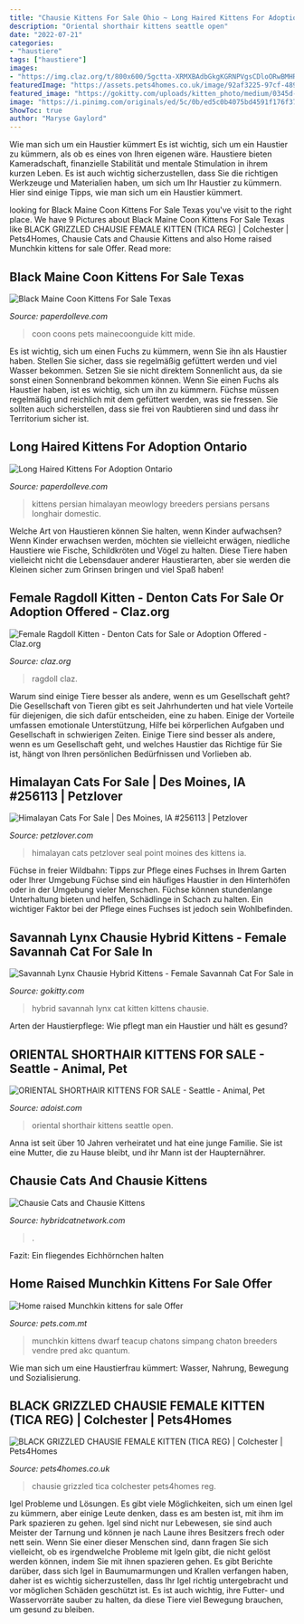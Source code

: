 ```yaml
---
title: "Chausie Kittens For Sale Ohio ~ Long Haired Kittens For Adoption Ontario"
description: "Oriental shorthair kittens seattle open"
date: "2022-07-21"
categories:
- "haustiere"
tags: ["haustiere"]
images:
- "https://img.claz.org/t/800x600/5gctta-XRMXBAdbGkgKGRNPVgsCDloORwBMHRkAUgIQWxYHAFQAFhFVBAJRR0VSUVNWEUYCAAUHQ0QHB1JTEkUDGw0TEw"
featuredImage: "https://assets.pets4homes.co.uk/image/92af3225-97cf-489d-93ea-fb8e805b55f2/image_wm/chausie-cats-for-sale-black-grizzled-chausie-female-kitten-tica-reg-colchester-image-1.webp"
featured_image: "https://gokitty.com/uploads/kitten_photo/medium/0345d-MS-wildfire.PNG"
image: "https://i.pinimg.com/originals/ed/5c/0b/ed5c0b4075bd4591f176f37a75209a84.jpg"
ShowToc: true
author: "Maryse Gaylord"
---
```



Wie man sich um ein Haustier kümmert
Es ist wichtig, sich um ein Haustier zu kümmern, als ob es eines von Ihren eigenen wäre. Haustiere bieten Kameradschaft, finanzielle Stabilität und mentale Stimulation in ihrem kurzen Leben. Es ist auch wichtig sicherzustellen, dass Sie die richtigen Werkzeuge und Materialien haben, um sich um Ihr Haustier zu kümmern. Hier sind einige Tipps, wie man sich um ein Haustier kümmert.

	

		
looking for Black Maine Coon Kittens For Sale Texas you've visit to the right place. We have 9 Pictures about Black Maine Coon Kittens For Sale Texas like BLACK GRIZZLED CHAUSIE FEMALE KITTEN (TICA REG) | Colchester | Pets4Homes, Chausie Cats and Chausie Kittens and also Home raised Munchkin kittens for sale Offer. Read more:
		
    
## Black Maine Coon Kittens For Sale Texas

<img loading=lazy src="https://i.pinimg.com/originals/e6/3d/20/e63d2079707ddcb7ff2338497b07956e.jpg" onerror="this.onerror=null;this.src='https://tse4.mm.bing.net/th?id=OIP.-5vxsckrEicjkxTJj4u6ZAHaLH&amp;pid=15.1';" alt="Black Maine Coon Kittens For Sale Texas">

_Source: paperdolleve.com_

>coon coons pets mainecoonguide kitt mide. 

	

Es ist wichtig, sich um einen Fuchs zu kümmern, wenn Sie ihn als Haustier haben. Stellen Sie sicher, dass sie regelmäßig gefüttert werden und viel Wasser bekommen. Setzen Sie sie nicht direktem Sonnenlicht aus, da sie sonst einen Sonnenbrand bekommen können.
Wenn Sie einen Fuchs als Haustier haben, ist es wichtig, sich um ihn zu kümmern. Füchse müssen regelmäßig und reichlich mit dem gefüttert werden, was sie fressen. Sie sollten auch sicherstellen, dass sie frei von Raubtieren sind und dass ihr Territorium sicher ist.

    
## Long Haired Kittens For Adoption Ontario

<img loading=lazy src="https://i.pinimg.com/originals/ed/5c/0b/ed5c0b4075bd4591f176f37a75209a84.jpg" onerror="this.onerror=null;this.src='https://tse1.mm.bing.net/th?id=OIP.QC2JSN4eflBpndpI4oLWQAHaFm&amp;pid=15.1';" alt="Long Haired Kittens For Adoption Ontario">

_Source: paperdolleve.com_

>kittens persian himalayan meowlogy breeders persians persans longhair domestic. 

	

Welche Art von Haustieren können Sie halten, wenn Kinder aufwachsen?
Wenn Kinder erwachsen werden, möchten sie vielleicht erwägen, niedliche Haustiere wie Fische, Schildkröten und Vögel zu halten. Diese Tiere haben vielleicht nicht die Lebensdauer anderer Haustierarten, aber sie werden die Kleinen sicher zum Grinsen bringen und viel Spaß haben!

    
## Female Ragdoll Kitten - Denton Cats For Sale Or Adoption Offered - Claz.org

<img loading=lazy src="https://img.claz.org/t/800x600/5gctta-XRMXBAdbGkgKGRNPVgsCDloORwBMHRkAUgIQWxYHAFQAFhFVBAJRR0VSUVNWEUYCAAUHQ0QHB1JTEkUDGw0TEw" onerror="this.onerror=null;this.src='https://tse2.mm.bing.net/th?id=OIP.Y32g3M82e93bw-dwhkxHKwHaHs&amp;pid=15.1';" alt="Female Ragdoll Kitten - Denton Cats for Sale or Adoption Offered - Claz.org">

_Source: claz.org_

>ragdoll claz. 

	

Warum sind einige Tiere besser als andere, wenn es um Gesellschaft geht?
Die Gesellschaft von Tieren gibt es seit Jahrhunderten und hat viele Vorteile für diejenigen, die sich dafür entscheiden, eine zu haben. Einige der Vorteile umfassen emotionale Unterstützung, Hilfe bei körperlichen Aufgaben und Gesellschaft in schwierigen Zeiten. Einige Tiere sind besser als andere, wenn es um Gesellschaft geht, und welches Haustier das Richtige für Sie ist, hängt von Ihren persönlichen Bedürfnissen und Vorlieben ab.

    
## Himalayan Cats For Sale | Des Moines, IA #256113 | Petzlover

<img loading=lazy src="https://cdn.fotofits.com/petzlover/gallery/img/l/himalayan-557993.jpg" onerror="this.onerror=null;this.src='https://tse1.mm.bing.net/th?id=OIP.IhGHIPe5R2JEN_ZNI5OLGAHaJ4&amp;pid=15.1';" alt="Himalayan Cats For Sale | Des Moines, IA #256113 | Petzlover">

_Source: petzlover.com_

>himalayan cats petzlover seal point moines des kittens ia. 

	

Füchse in freier Wildbahn: Tipps zur Pflege eines Fuchses in Ihrem Garten oder Ihrer Umgebung
Füchse sind ein häufiges Haustier in den Hinterhöfen oder in der Umgebung vieler Menschen. Füchse können stundenlange Unterhaltung bieten und helfen, Schädlinge in Schach zu halten. Ein wichtiger Faktor bei der Pflege eines Fuchses ist jedoch sein Wohlbefinden.

    
## Savannah Lynx Chausie Hybrid Kittens - Female Savannah Cat For Sale In

<img loading=lazy src="https://gokitty.com/uploads/kitten_photo/medium/0345d-MS-wildfire.PNG" onerror="this.onerror=null;this.src='https://tse4.mm.bing.net/th?id=OIP.7HJmoPTQEyejdqEtaVcSrAAAAA&amp;pid=15.1';" alt="Savannah Lynx Chausie Hybrid Kittens - Female Savannah Cat For Sale in">

_Source: gokitty.com_

>hybrid savannah lynx cat kitten kittens chausie. 

	

Arten der Haustierpflege: Wie pflegt man ein Haustier und hält es gesund?

    
## ORIENTAL SHORTHAIR KITTENS FOR SALE - Seattle - Animal, Pet

<img loading=lazy src="https://images.adoist.com/classified-images/001/123/195/5383694/photo_oriental-shorthair-kittens-for-sale_44058597.jpg" onerror="this.onerror=null;this.src='https://tse4.mm.bing.net/th?id=OIP.BKMCJkZ8DUmlsBFU5BCYYQHaHR&amp;pid=15.1';" alt="ORIENTAL SHORTHAIR KITTENS FOR SALE - Seattle - Animal, Pet">

_Source: adoist.com_

>oriental shorthair kittens seattle open. 

	

Anna ist seit über 10 Jahren verheiratet und hat eine junge Familie. Sie ist eine Mutter, die zu Hause bleibt, und ihr Mann ist der Haupternährer.

    
## Chausie Cats And Chausie Kittens

<img loading=lazy src="http://www.hybridcatnetwork.com/uploads/8/4/9/3/8493116/1338081326.jpg" onerror="this.onerror=null;this.src='https://tse1.mm.bing.net/th?id=OIP.OBEzCe3LMVbgMwkYRzQqmQAAAA&amp;pid=15.1';" alt="Chausie Cats and Chausie Kittens">

_Source: hybridcatnetwork.com_

>. 

	

Fazit: Ein fliegendes Eichhörnchen halten

    
## Home Raised Munchkin Kittens For Sale Offer

<img loading=lazy src="http://pets.com.mt/images/2019/05/18/68739/home-raised-munchkin-kittens-for-sale_1.jpg" onerror="this.onerror=null;this.src='https://tse3.mm.bing.net/th?id=OIP.pVs2DQP8fvPMZ6HzJ20-agHaFb&amp;pid=15.1';" alt="Home raised Munchkin kittens for sale Offer">

_Source: pets.com.mt_

>munchkin kittens dwarf teacup chatons simpang chaton breeders vendre pred akc quantum. 

	

Wie man sich um eine Haustierfrau kümmert: Wasser, Nahrung, Bewegung und Sozialisierung.

    
## BLACK GRIZZLED CHAUSIE FEMALE KITTEN (TICA REG) | Colchester | Pets4Homes

<img loading=lazy src="https://assets.pets4homes.co.uk/image/92af3225-97cf-489d-93ea-fb8e805b55f2/image_wm/chausie-cats-for-sale-black-grizzled-chausie-female-kitten-tica-reg-colchester-image-1.webp" onerror="this.onerror=null;this.src='https://tse2.mm.bing.net/th?id=OIP.o0tMVTZNdU-477JIZztXaAHaFT&amp;pid=15.1';" alt="BLACK GRIZZLED CHAUSIE FEMALE KITTEN (TICA REG) | Colchester | Pets4Homes">

_Source: pets4homes.co.uk_

>chausie grizzled tica colchester pets4homes reg. 

	

Igel Probleme und Lösungen.
Es gibt viele Möglichkeiten, sich um einen Igel zu kümmern, aber einige Leute denken, dass es am besten ist, mit ihm im Park spazieren zu gehen. Igel sind nicht nur Lebewesen, sie sind auch Meister der Tarnung und können je nach Laune ihres Besitzers frech oder nett sein. Wenn Sie einer dieser Menschen sind, dann fragen Sie sich vielleicht, ob es irgendwelche Probleme mit Igeln gibt, die nicht gelöst werden können, indem Sie mit ihnen spazieren gehen.
Es gibt Berichte darüber, dass sich Igel in Baumumarmungen und Krallen verfangen haben, daher ist es wichtig sicherzustellen, dass Ihr Igel richtig untergebracht und vor möglichen Schäden geschützt ist. Es ist auch wichtig, ihre Futter- und Wasservorräte sauber zu halten, da diese Tiere viel Bewegung brauchen, um gesund zu bleiben.

